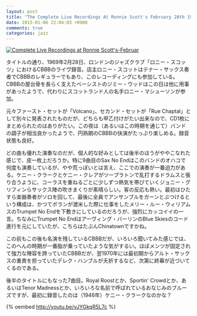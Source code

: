 ```yaml
---
layout: post
title: "The Complete Live Recordings At Ronnie Scott's February 28th 1969 / the Kenny Clarke - Francy Boland Big Band"
date: 2015-01-06 22:04:03 +0900
comments: true
categories: jazz
---
```

<a href="http://www.amazon.co.jp/exec/obidos/ASIN/B003ZDXV7I/myhumangetsme-22/ref=nosim/" name="amazletlink" target="_blank"><img src="http://ecx.images-amazon.com/images/I/41DM8mc3RRL._SL160_.jpg" alt="Complete Live Recordings at Ronnie Scott's-Februar" style="border: none;" /></a>

タイトルの通り、1969年2月28日、ロンドンのジャズクラブ「ロニー・スコッツ」におけるCBBBのライヴ録音。店主ロニー・スコットはテナー・サックス奏者でCBBBのレギュラーでもあり、このレコーディングにも参加している。CBBBの屋台骨を長らく支えたベーシストのジミー・ウッドはこの日は他に用事があったようで、代わりにスコットランド人の名手ロニー・マシューソンが参加。

<!--more-->

元々ファースト・セットが「Volcano」、セカンド・セットが「Rue Chaptal」として別々に発表されたものだが、どちらも甲乙付けがたい出来なので、CD1枚にまとめられたのはありがたい。この夜は（あるいはこの時期を通じて）バンドの調子が相当良かったようで、円熟期のCBBBの快演がたっぷり楽しめる。録音状態も良好。

どの曲も優れた演奏なのだが、個人的な好みとしては後半のほうがややこなれた感じで、皮一枚上だろうか。特に9曲目のSax No Endはこのバンドのオハコで何度も演奏しているが、やや荒っぽいとは言え、ここでの演奏が一番迫力がある。ケニー・クラークとケニー・クレアがツープラトンで乱打するドラムスと張り合うように、コーラスを重ねるごとに少しずつ熱気を帯びていくジョニー・グリフィンらサックス陣の吹きまくりが素晴らしい。客の反応も熱い。最初はひたすら楽器奏者がソロを回して、最後に全員でアンサンブルをガーンとぶつけるという構成は、かつてボランが渡米した際に仕事をしたメリー・ルー・ウィリアムスのTrumpet No Endを下敷きにしているのだろうが、強烈にカッコイイの一言。ちなみにTrumpet No Endはアーヴィング・バーリンのBlue Skiesのコード進行を元にしていたが、こちらはたぶんChinatownですかね。

この前もこの後も名演を残しているCBBBだが、いろいろ聞いてみた感じでは、このへんの時期が一番脂が乗っていたような気がするい。ほぼメンツが固定されて強力な陣容を誇っていたCBBBだが、翌1970年には最初期からアルト・サックスの重責を担っていたデレク・ハンブルが夭折するなど、次第に終幕が近づいてくるのである。

後半のタイトルにもなった7曲目。Royal Roostとか、Sportin' Crowdとか、あるいはTenor Madnessとか、いろいろな名前で呼ばれているおなじみのブルーズですが、最初に録音したのは（1946年）ケニー・クラークなのかな？

{% oembed http://youtu.be/vJYGkqR5L7c %}
